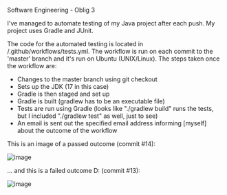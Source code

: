Software Engineering - Oblig 3

I've managed to automate testing of my Java project after each push. My project uses Gradle and JUnit.

The code for the automated testing is located in /.github/workflows/tests.yml. The workflow is run on each commit to the 'master' branch and it's run on Ubuntu (UNIX/Linux). The steps taken once the workflow are:
  - Changes to the master branch using git checkout
  - Sets up the JDK (17 in this case)
  - Gradle is then staged and set up
  - Gradle is built (gradlew has to be an executable file)
  - Tests are run using Gradle (looks like "./gradlew build" runs the tests, but I included "./gradlew test" as well, just to see)
  - An email is sent out the specified email address informing [myself] about the outcome of the workflow
  
This is an image of a passed outcome (commit #14):

![image](https://user-images.githubusercontent.com/27616540/195942136-c4caaffd-c617-45a2-aa7e-714ed93a098f.png)

... and this is a failed outcome D: (commit #13):

![image](https://user-images.githubusercontent.com/27616540/195942621-a120917a-5cae-43b7-ba9c-b1c6aa2180f9.png)
